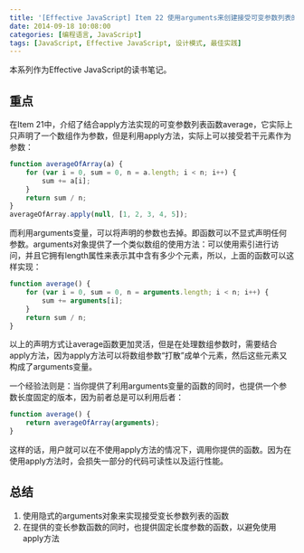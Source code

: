 ```yaml
---
title: '[Effective JavaScript] Item 22 使用arguments来创建接受可变参数列表的函数'
date: 2014-09-18 10:08:00
categories: [编程语言, JavaScript]
tags: [JavaScript, Effective JavaScript, 设计模式, 最佳实践]
---
```


本系列作为Effective JavaScript的读书笔记。

## 重点
 
在Item 21中，介绍了结合apply方法实现的可变参数列表函数average，它实际上只声明了一个数组作为参数，但是利用apply方法，实际上可以接受若干元素作为参数：

```js
function averageOfArray(a) {  
    for (var i = 0, sum = 0, n = a.length; i < n; i++) {  
        sum += a[i];  
    }  
    return sum / n;  
}  
averageOfArray.apply(null, [1, 2, 3, 4, 5]); 
```

<!-- More -->

而利用arguments变量，可以将声明的参数也去掉。即函数可以不显式声明任何参数。arguments对象提供了一个类似数组的使用方法：可以使用索引进行访问，并且它拥有length属性来表示其中含有多少个元素，所以，上面的函数可以这样实现：

```js
function average() {  
    for (var i = 0, sum = 0, n = arguments.length; i < n; i++) {  
        sum += arguments[i];  
    }  
    return sum / n;  
}  
```

以上的声明方式让average函数更加灵活，但是在处理数组参数时，需要结合apply方法，因为apply方法可以将数组参数“打散”成单个元素，然后这些元素又构成了arguments变量。
 
一个经验法则是：当你提供了利用arguments变量的函数的同时，也提供一个参数长度固定的版本，因为前者总是可以利用后者：

```js
function average() {  
    return averageOfArray(arguments);  
}  
```

这样的话，用户就可以在不使用apply方法的情况下，调用你提供的函数。因为在使用apply方法时，会损失一部分的代码可读性以及运行性能。
 
## 总结

1. 使用隐式的arguments对象来实现接受变长参数列表的函数
2. 在提供的变长参数函数的同时，也提供固定长度参数的函数，以避免使用apply方法

